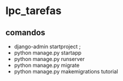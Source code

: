 # lpc_tarefas

## comandos
- django-admin startproject <projeto>;
- python manage.py startapp <app>
- python manage.py runserver
- python manage.py migrate
- python manage.py makemigrations tutorial 